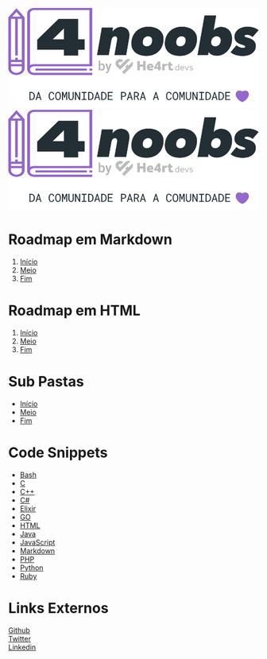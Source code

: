 ![Imagem em Markdown](./4noobsAssets/image.svg)
<img alt="Imagem em HTML" src="./4noobsAssets/image.svg">

# Roadmap em Markdown

1. [Início](./4noobsDocs/1-Introducao_1-Inicio.md)
2. [Meio](./4noobsDocs/2-Desenvolvimento_1-Meio.md)
3. [Fim](./4noobsDocs/3-Conclusao_1-Fim.md)

# Roadmap em HTML

1. <a href="./4noobsDocs/1-Introducao_1-Inicio.md">Início</a>
1. <a href="./4noobsDocs/2-Desenvolvimento_1-Meio.md">Meio</a>
1. <a href="./4noobsDocs/3-Conclusao_1-Fim.md">Fim</a>

# Sub Pastas

- [Início](./4noobsDocs/1-Introducao/1-Inicio.md)
- [Meio](./4noobsDocs/2-Desenvolvimento/1-Meio.md)
- [Fim](./4noobsDocs/3-Conclusao/1-Fim.md)

# Code Snippets

- [Bash](/4noobsDocs/Code-Snippets/Linguagens/bash.md)
- [C](/4noobsDocs/Code-Snippets/Linguagens/c.md)
- [C++](/4noobsDocs/Code-Snippets/Linguagens/cpp.md)
- [C#](/4noobsDocs/Code-Snippets/Linguagens/csharp.md)
- [Elixir](/4noobsDocs/Code-Snippets/Linguagens/elixir.md)
- [GO](/4noobsDocs/Code-Snippets/Linguagens/go.md)
- [HTML](/4noobsDocs/Code-Snippets/Linguagens/html.md)
- [Java](/4noobsDocs/Code-Snippets/Linguagens/java.md)
- [JavaScript](/4noobsDocs/Code-Snippets/Linguagens/javascript.md)
- [Markdown](/4noobsDocs/Code-Snippets/Linguagens/markdown.md)
- [PHP](/4noobsDocs/Code-Snippets/Linguagens/php.md)
- [Python](/4noobsDocs/Code-Snippets/Linguagens/python.md)
- [Ruby](/4noobsDocs/Code-Snippets/Linguagens/ruby.md)

# Links Externos

<a href="https://github.com/danilomacb" target="_blank" rel="noopener noreferrer">Github</a><br>
<a href="https://twitter.com/danilomacb" target="_blank" rel="noopener noreferrer">Twitter</a><br>
<a href="https://www.linkedin.com/in/danilomacb" target="_blank" rel="noopener noreferrer">Linkedin</a>
